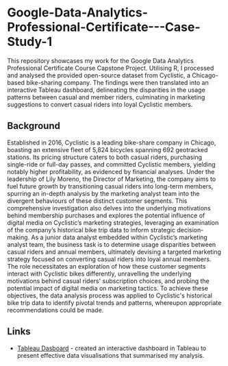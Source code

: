 # Google-Data-Analytics-Professional-Certificate---Case-Study-1
This repository showcases my work for the Google Data Analytics Professional Certificate Course Capstone Project. Utilising R, I processed and analysed the provided open-source dataset from Cyclistic, a Chicago-based bike-sharing company. The findings were then translated into an interactive Tableau dashboard, delineating the disparities in the usage patterns between casual and member riders, culminating in marketing suggestions to convert casual riders into loyal Cyclistic members.

## Background
Established in 2016, Cyclistic is a leading bike-share company in Chicago, boasting an extensive fleet of 5,824 bicycles spanning 692 geotracked stations. Its pricing structure caters to both casual riders, purchasing single-ride or full-day passes, and committed Cyclistic members, yielding notably higher profitability, as evidenced by financial analyses. Under the leadership of Lily Moreno, the Director of Marketing, the company aims to fuel future growth by transitioning casual riders into long-term members, spurring an in-depth analysis by the marketing analyst team into the divergent behaviours of these distinct customer segments. This comprehensive investigation also delves into the underlying motivations behind membership purchases and explores the potential influence of digital media on Cyclistic’s marketing strategies, leveraging an examination of the company’s historical bike trip data to inform strategic decision-making. As a junior data analyst embedded within Cyclistic’s marketing analyst team, the business task is to determine usage disparities between casual riders and annual members, ultimately devising a targeted marketing strategy focused on converting casual riders into loyal annual members. The role necessitates an exploration of how these customer segments interact with Cyclistic bikes differently, unravelling the underlying motivations behind casual riders' subscription choices, and probing the potential impact of digital media on marketing tactics. To achieve these objectives, the data analysis process was applied to Cyclistic's historical bike trip data to identify pivotal trends and patterns, whereupon appropriate recommendations could be made.

## Links

* [Tableau Dasboard](https://public.tableau.com/views/GoogleCapstoneProjectCaseStudy1FinalVersion/TableauDashboard?:language=en-US&:display_count=n&:origin=viz_share_link) - created an interactive dashboard in Tableau to present effective data visualisations that summarised my analysis.

